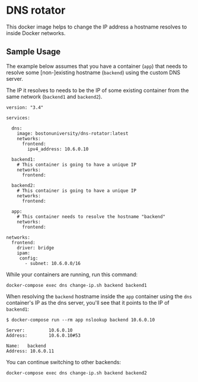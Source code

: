 # DNS rotator

This docker image helps to change the IP address a hostname resolves to inside
Docker networks.


## Sample Usage

The example below assumes that you have a container (`app`) that needs to
resolve some [non-]existing hostname (`backend`) using the custom DNS server.

The IP it resolves to needs to be the IP of some existing container from the 
same network (`backend1` and `backend2`).

```
version: "3.4"

services:

  dns:
    image: bostonuniversity/dns-rotator:latest
    networks:
      frontend:
        ipv4_address: 10.6.0.10

  backend1:
    # This container is going to have a unique IP
    networks:
      frontend:

  backend2:
    # This container is going to have a unique IP
    networks:
      frontend:

  app:
    # This container needs to resolve the hostname "backend"
    networks:
      frontend:

networks:
  frontend:    
    driver: bridge
    ipam:
     config:
       - subnet: 10.6.0.0/16

```

While your containers are running, run this command:
```
docker-compose exec dns change-ip.sh backend backend1
```

When resolving the `backend` hostname inside the `app` container using the
`dns` container's IP as the dns server, you'll see that it points to the
IP of `backend1`:
```
$ docker-compose run --rm app nslookup backend 10.6.0.10

Server:         10.6.0.10
Address:        10.6.0.10#53

Name:   backend
Address: 10.6.0.11
```

You can continue switching to other backends:
```
docker-compose exec dns change-ip.sh backend backend2
```
